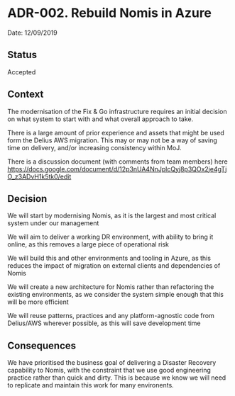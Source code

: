 # ADR-002. Rebuild Nomis in Azure

Date: 12/09/2019

## Status

Accepted

## Context

The modernisation of the Fix & Go infrastructure requires an initial decision on what system to start with and what overall approach to take.

There is a large amount of prior experience and assets that might be used form the Delius AWS migration. 
This may or may not be a way of saving time on delivery, and/or increasing consistency within MoJ.

There is a discussion document (with comments from team members) here https://docs.google.com/document/d/12p3nUA4NnJplcQyj8p3QOx2je4gTjO_z3ADvH1k5tk0/edit

## Decision

We will start by modernising Nomis, as it is the largest and most critical system under our management

We will aim to deliver a working DR environment, with ability to bring it online, as this removes a large piece of operational risk

We will build this and other environments and tooling in Azure, as this reduces the impact of migration on external clients and dependencies of Nomis

We will create a new architecture for Nomis rather than refactoring the existing environments, as we consider the system simple enough that this will be more efficient

We will reuse patterns, practices and any platform-agnostic code from Delius/AWS wherever possible, as this will save development time

## Consequences

We have prioritised the business goal of delivering a Disaster Recovery capability to Nomis, 
with the constraint that we use good engineering practice rather than quick and dirty. 
This is because we know we will need to replicate and maintain this work for many environents.

